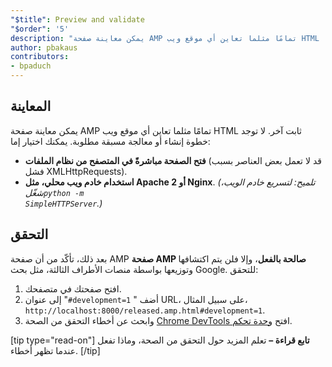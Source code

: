 ```yaml
---
"$title": Preview and validate
"$order": '5'
description: "يمكن معاينة صفحة AMP تمامًا مثلما تعاين أي موقع ويب HTML ثابت آخر. لا توجد خطوة إنشاء أو معالجة مسبقة مطلوبة. يمكنك اختيار إما:..."
author: pbakaus
contributors:
- bpaduch
---
```


## المعاينة

يمكن معاينة صفحة AMP تمامًا مثلما تعاين أي موقع ويب HTML ثابت آخر. لا توجد خطوة إنشاء أو معالجة مسبقة مطلوبة. يمكنك اختيار إما:

- **فتح الصفحة مباشرةً في المتصفح من نظام الملفات** (قد لا تعمل بعض العناصر بسبب فشل XMLHttpRequests).
- **استخدام خادم ويب محلي، مثل Apache 2 أو Nginx**. *(تلميح: لتسريع خادم الويب، شغّل<span dir="ltr" class="nowrap"><code>python -m SimpleHTTPServer</code></span>.)*

## التحقق

بعد ذلك، تأكّد من أن صفحة AMP **صفحة AMP صالحة بالفعل**، وإلا فلن يتم اكتشافها وتوزيعها بواسطة منصات الأطراف الثالثة، مثل بحث Google. للتحقق:

1. افتح صفحتك في متصفحك.
2. أضف "
    <span dir="ltr" class="nowrap"><code>#development=1</code></span>" إلى عنوان URL، على سبيل المثال،
    <span dir="ltr" class="nowrap"><code>http://localhost:8000/released.amp.html#development=1</code></span>.
3. افتح [وحدة تحكم <span dir="ltr" class="nowrap">Chrome DevTools</span>](https://developers.google.com/web/tools/chrome-devtools/debug/console/) وابحث عن أخطاء التحقق من الصحة.

[tip type="read-on"] <strong>تابع قراءة –</strong> <a>تعلم المزيد حول التحقق من الصحة</a>، وماذا تفعل عندما تظهر أخطاء. [/tip]
